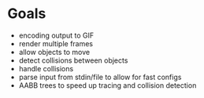 # Goals
- encoding output to GIF
- render multiple frames
- allow objects to move
- detect collisions between objects
- handle collisions
- parse input from stdin/file to allow for fast configs
- AABB trees to speed up tracing and collision detection
